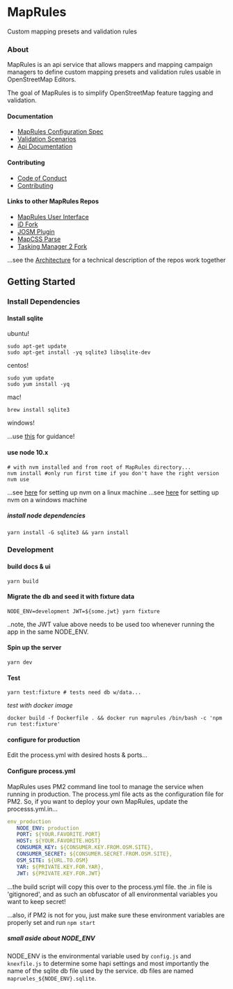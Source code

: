 # MapRules
Custom mapping presets and validation rules

<!-- ![](./assets/logo.png =250x) -->


### About

MapRules is an api service that allows mappers and mapping campaign managers to define custom mapping presets and validation rules usable in OpenStreetMap Editors.

The goal of MapRules is to simplify OpenStreetMap feature tagging and validation.

#### Documentation

- [MapRules Configuration Spec](https://github.com/radiant-maxar/maprules/blob/master/maprules.spec.md)
- [Validation Scenarios](https://github.com/radiant-maxar/maprules/blob/master/maprules.validation.scenarios.md)
- [Api Documentation](https://github.com/radiant-maxar/maprules/blob/master/maprules.apidocs.md)

#### Contributing
- [Code of Conduct](https://github.com/radiant-maxar/maprules/blob/master/CODE_OF_CONDUCT.md)
- [Contributing](https://github.com/radiant-maxar/maprules/blob/master/CONTRIBUTING.md)

#### Links to other MapRules Repos

- [MapRules User Interface](https://github.com/radiant-maxar/maprules-ui)
- [iD Fork](https://github.com/radiant-maxar/iD/tree/remote-presets)
- [JOSM Plugin](https://github.com/radiant-maxar/maprules-josm)
- [MapCSS Parse](https://github.com/radiant-maxar/mapcss-parse)
- [Tasking Manager 2 Fork](https://github.com/radiant-maxar/osm-tasking-manager2/tree/maprules-dev)


...see the [Architecture](https://github.com/radiant-maxar/maprules/blob/develop/ARCHITECTURE.md) for a technical description of the repos work together

## Getting Started

### Install Dependencies

#### Install sqlite

ubuntu!
```
sudo apt-get update
sudo apt-get install -yq sqlite3 libsqlite-dev
```

centos!
```
sudo yum update
sudo yum install -yq
```

mac!
```
brew install sqlite3
```

windows!

...use [this](https://mislav.net/rails/install-sqlite3/) for guidance!

#### use node 10.x

```
# with nvm installed and from root of MapRules directory...
nvm install #only run first time if you don't have the right version
nvm use
```

...see [here](https://github.com/creationix/nvm#installation) for setting up nvm on a linux machine
...see [here](https://github.com/coreybutler/nvm-windows#installation--upgrades) for setting up nvm on a windows machine

##### install node dependencies
```
yarn install -G sqlite3 && yarn install
```

### Development

#### build docs & ui

```
yarn build
```

#### Migrate the db and seed it with fixture data

```
NODE_ENV=development JWT=${some.jwt} yarn fixture
```

..note, the JWT value above needs to be used too whenever running the app in the same NODE_ENV.

#### Spin up the server

```
yarn dev
```

#### Test

```
yarn test:fixture # tests need db w/data...
```

*test with docker image*

```
docker build -f Dockerfile . && docker run maprules /bin/bash -c 'npm run test:fixture'
```

#### configure for production

Edit the process.yml with desired hosts & ports...


#### Configure process.yml

MapRules uses PM2 command line tool to manage the service when running in production.
The process.yml file acts as the configuration file for PM2.
So, if you want to deploy your own MapRules, update the processs.yml.in...

```yml
env_production
   NODE_ENV: production
   PORT: ${YOUR.FAVORITE.PORT}
   HOST: ${YOUR.FAVORITE.HOST}
   CONSUMER_KEY: ${CONSUMER.KEY.FROM.OSM.SITE},
   CONSUMER_SECRET: ${CONSUMER.SECRET.FROM.OSM.SITE},
   OSM_SITE: ${URL.TO.OSM}
   YAR: ${PRIVATE.KEY.FOR.YAR},
   JWT: ${PRIVATE.KEY.FOR.JWT}
```

...the build script will copy this over to the process.yml file. the .in file is 'gitignored', and as such an obfuscator of all environmental variables you want to keep secret!

...also, if PM2 is not for you, just make sure these environment variables are properly set and run `npm start`

##### small aside about NODE_ENV

NODE_ENV is the environmental variable used by `config.js` and `knexfile.js` to determine some hapi settings and most importantly the name of the sqlite db file used by the service. db files are named `maprueles_${NODE_ENV}.sqlite`.

